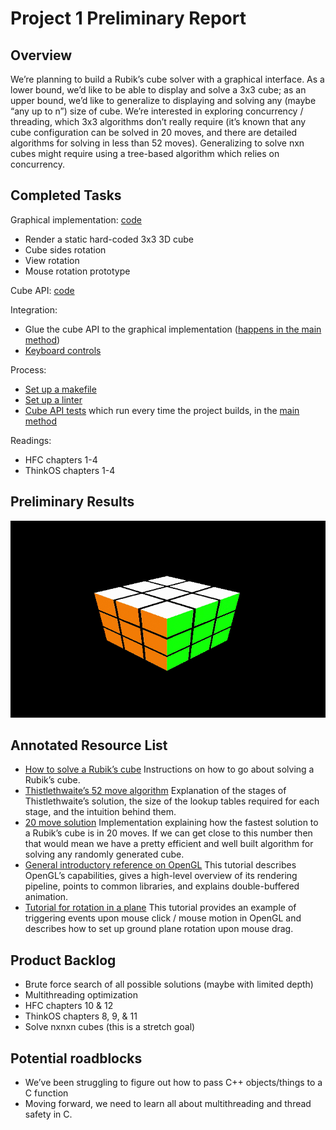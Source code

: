 # Project 1 Preliminary Report

## Overview
We’re planning to build a Rubik’s cube solver with a graphical interface. As a lower bound, we’d like to be able to display and solve a 3x3 cube; as an upper bound, we’d like to generalize to displaying and solving any (maybe “any up to n”) size of cube. We’re interested in exploring concurrency / threading, which 3x3 algorithms don’t really require (it’s known that any cube configuration can be solved in 20 moves, and there are detailed algorithms for solving in less than 52 moves). Generalizing to solve nxn cubes might require using a tree-based algorithm which relies on concurrency.

## Completed Tasks

Graphical implementation: [code](https://github.com/thecardkid/SoftSysAsocialAardvark/blob/master/src/Graphics.cpp)
- Render a static hard-coded 3x3 3D cube
- Cube sides rotation
- View rotation
- Mouse rotation prototype

Cube API: [code](https://github.com/thecardkid/SoftSysAsocialAardvark/blob/master/src/RubiksCube.cpp)

Integration:
- Glue the cube API to the graphical implementation ([happens in the main method](https://github.com/thecardkid/SoftSysAsocialAardvark/blob/master/src/main.cpp#L70))
- [Keyboard controls](https://github.com/thecardkid/SoftSysAsocialAardvark/blob/master/src/main.cpp#L36)

Process:
- [Set up a makefile](https://github.com/thecardkid/SoftSysAsocialAardvark/blob/master/Makefile)
- [Set up a linter](https://github.com/thecardkid/SoftSysAsocialAardvark/blob/master/CPPLINT.cfg)
- [Cube API tests](https://github.com/thecardkid/SoftSysAsocialAardvark/tree/master/tests) which run every time the project builds, in the [main method](https://github.com/thecardkid/SoftSysAsocialAardvark/blob/master/src/main.cpp#L70)

Readings:
- HFC chapters 1-4
- ThinkOS chapters 1-4


## Preliminary Results

![rubik.gif](resources/rubiks.gif)


## Annotated Resource List

- [How to solve a Rubik’s cube](http://dougandmarsha.com/Rubiks_Cube_Users_Guide.pdf)
	Instructions on how to go about solving a Rubik’s cube.
- [Thistlethwaite’s 52 move algorithm](https://www.jaapsch.net/puzzles/thistle.htm)
Explanation of the stages of Thistlethwaite’s solution, the size of the lookup tables required for each stage, and the intuition behind them.
- [20 move solution](http://kociemba.org/cube.htm)
Implementation explaining how the fastest solution to a Rubik’s cube is in 20 moves. If we can get close to this number then that would mean we have a pretty efficient and well built algorithm for solving any randomly generated cube.
- [General introductory reference on OpenGL](http://www.glprogramming.com/red/chapter01.html) This tutorial describes OpenGL’s capabilities, gives a high-level overview of its rendering pipeline, points to common libraries, and explains double-buffered animation.
- [Tutorial for rotation in a plane](http://www.lighthouse3d.com/tutorials/glut-tutorial/mouse-putting-it-all-together/) This tutorial provides an example of triggering events upon mouse click / mouse motion in OpenGL and describes how to set up ground plane rotation upon mouse drag.

## Product Backlog

- Brute force search of all possible solutions (maybe with limited depth)
- Multithreading optimization
- HFC chapters 10 & 12
- ThinkOS chapters 8, 9, & 11
- Solve nxnxn cubes (this is a stretch goal)

## Potential roadblocks

- We’ve been struggling to figure out how to pass C++ objects/things to a C function
- Moving forward, we need to learn all about multithreading and thread safety in C.
